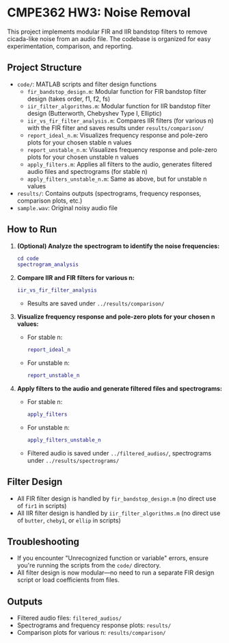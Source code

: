 # CMPE362 HW3: Noise Removal

This project implements modular FIR and IIR bandstop filters to remove cicada-like noise from an audio file. The codebase is organized for easy experimentation, comparison, and reporting.

## Project Structure

- `code/`: MATLAB scripts and filter design functions
  - `fir_bandstop_design.m`: Modular function for FIR bandstop filter design (takes order, f1, f2, fs)
  - `iir_filter_algorithms.m`: Modular function for IIR bandstop filter design (Butterworth, Chebyshev Type I, Elliptic)
  - `iir_vs_fir_filter_analysis.m`: Compares IIR filters (for various n) with the FIR filter and saves results under `results/comparison/`
  - `report_ideal_n.m`: Visualizes frequency response and pole-zero plots for your chosen stable n values
  - `report_unstable_n.m`: Visualizes frequency response and pole-zero plots for your chosen unstable n values
  - `apply_filters.m`: Applies all filters to the audio, generates filtered audio files and spectrograms (for stable n)
  - `apply_filters_unstable_n.m`: Same as above, but for unstable n values
- `results/`: Contains outputs (spectrograms, frequency responses, comparison plots, etc.)
- `sample.wav`: Original noisy audio file

## How to Run

1. **(Optional) Analyze the spectrogram to identify the noise frequencies:**
   ```matlab
   cd code
   spectrogram_analysis
   ```

2. **Compare IIR and FIR filters for various n:**
   ```matlab
   iir_vs_fir_filter_analysis
   ```
   - Results are saved under `../results/comparison/`

3. **Visualize frequency response and pole-zero plots for your chosen n values:**
   - For stable n:
     ```matlab
     report_ideal_n
     ```
   - For unstable n:
     ```matlab
     report_unstable_n
     ```

4. **Apply filters to the audio and generate filtered files and spectrograms:**
   - For stable n:
     ```matlab
     apply_filters
     ```
   - For unstable n:
     ```matlab
     apply_filters_unstable_n
     ```
   - Filtered audio is saved under `../filtered_audios/`, spectrograms under `../results/spectrograms/`

## Filter Design
- All FIR filter design is handled by `fir_bandstop_design.m` (no direct use of `fir1` in scripts)
- All IIR filter design is handled by `iir_filter_algorithms.m` (no direct use of `butter`, `cheby1`, or `ellip` in scripts)

## Troubleshooting
- If you encounter "Unrecognized function or variable" errors, ensure you're running the scripts from the `code/` directory.
- All filter design is now modular—no need to run a separate FIR design script or load coefficients from files.

## Outputs
- Filtered audio files: `filtered_audios/`
- Spectrograms and frequency response plots: `results/`
- Comparison plots for various n: `results/comparison/` 